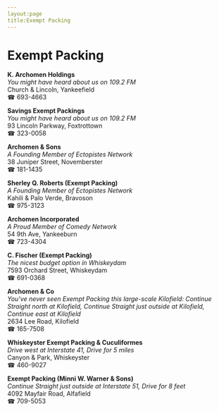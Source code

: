 ```yaml
---
layout:page
title:Exempt Packing
---
```

# Exempt Packing

**K. Archomen Holdings**  
_You might have heard about us on 109.2 FM_  
Church & Lincoln, Yankeefield  
☎ 693-4663



**Savings Exempt Packings**  
_You might have heard about us on 109.2 FM_  
93 Lincoln Parkway, Foxtrottown  
☎ 323-0058



**Archomen & Sons**  
_A Founding Member of Ectopistes Network_  
38 Juniper Street, Novemberster  
☎ 181-1435



**Sherley Q. Roberts (Exempt Packing)**  
_A Founding Member of Ectopistes Network_  
Kahili & Palo Verde, Bravoson  
☎ 975-3123



**Archomen Incorporated**  
_A Proud Member of Comedy Network_  
54 9th Ave, Yankeeburn  
☎ 723-4304



**C. Fischer (Exempt Packing)**  
_The nicest budget option in Whiskeydam_  
7593 Orchard Street, Whiskeydam  
☎ 691-0368



**Archomen & Co**  
_You've never seen Exempt Packing this large-scale 
Kilofield: Continue Straight north at Kilofield, Continue Straight just outside at Kilofield, Continue east at Kilofield_  
2634 Lee Road, Kilofield  
☎ 165-7508



**Whiskeyster Exempt Packing & Cuculiformes**  
_Drive west at Interstate 41, Drive for 5 miles_  
Canyon & Park, Whiskeyster  
☎ 460-9027



**Exempt Packing (Minni W. Warner & Sons)**  
_Continue Straight just outside at Interstate 51, Drive for 8 feet_  
4092 Mayfair Road, Alfafield  
☎ 709-5053



